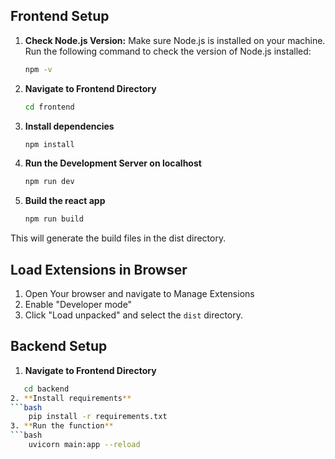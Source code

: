 
## Frontend Setup
1. **Check Node.js Version:**
   Make sure Node.js is installed on your machine. Run the following command to check the version of Node.js installed:
   ```bash
   npm -v
2. **Navigate to Frontend Directory**
    ```bash
    cd frontend
3. **Install dependencies**
    ```bash
    npm install
4. **Run the Development Server on localhost**
    ```bash
    npm run dev
4. **Build the react app**
    ```bash
    npm run build
This will generate the build files in the dist directory.

## Load Extensions in Browser
1. Open Your browser and navigate to Manage Extensions
2. Enable "Developer mode" 
3. Click "Load unpacked" and select the `dist` directory.

## Backend Setup
1. **Navigate to Frontend Directory**
```bash
   cd backend
2. **Install requirements**
```bash
    pip install -r requirements.txt
3. **Run the function**
```bash
    uvicorn main:app --reload
